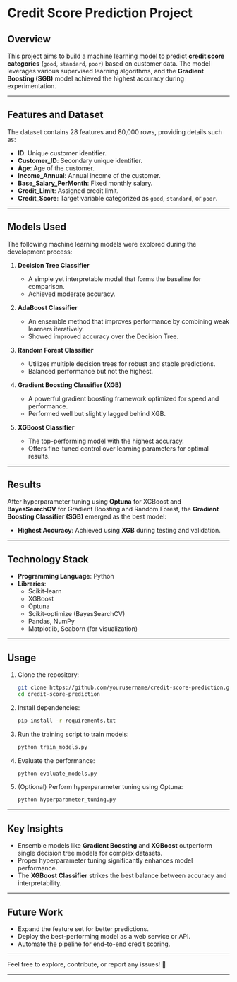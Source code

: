 
# Credit Score Prediction Project

## Overview

This project aims to build a machine learning model to predict **credit score categories** (`good`, `standard`, `poor`) based on customer data. The model leverages various supervised learning algorithms, and the **Gradient Boosting (SGB)** model achieved the highest accuracy during experimentation.

---

## Features and Dataset

The dataset contains 28 features and 80,000 rows, providing details such as:

- **ID**: Unique customer identifier.
- **Customer_ID**: Secondary unique identifier.
- **Age**: Age of the customer.
- **Income_Annual**: Annual income of the customer.
- **Base_Salary_PerMonth**: Fixed monthly salary.
- **Credit_Limit**: Assigned credit limit.
- **Credit_Score**: Target variable categorized as `good`, `standard`, or `poor`.

---

## Models Used

The following machine learning models were explored during the development process:

1. **Decision Tree Classifier**
   - A simple yet interpretable model that forms the baseline for comparison.
   - Achieved moderate accuracy.

2. **AdaBoost Classifier**
   - An ensemble method that improves performance by combining weak learners iteratively.
   - Showed improved accuracy over the Decision Tree.

3. **Random Forest Classifier**
   - Utilizes multiple decision trees for robust and stable predictions.
   - Balanced performance but not the highest.

4. **Gradient Boosting Classifier (XGB)**
   - A powerful gradient boosting framework optimized for speed and performance.
   - Performed well but slightly lagged behind XGB.

5. **XGBoost Classifier**
   - The top-performing model with the highest accuracy.
   - Offers fine-tuned control over learning parameters for optimal results.
  
---

## Results

After hyperparameter tuning using **Optuna** for XGBoost and **BayesSearchCV** for Gradient Boosting and Random Forest, the **Gradient Boosting Classifier (SGB)** emerged as the best model:

- **Highest Accuracy**: Achieved using **XGB** during testing and validation.

---

## Technology Stack

- **Programming Language**: Python
- **Libraries**:
  - Scikit-learn
  - XGBoost
  - Optuna
  - Scikit-optimize (BayesSearchCV)
  - Pandas, NumPy
  - Matplotlib, Seaborn (for visualization)

---

## Usage

1. Clone the repository:
   ```bash
   git clone https://github.com/yourusername/credit-score-prediction.git
   cd credit-score-prediction
   ```

2. Install dependencies:
   ```bash
   pip install -r requirements.txt
   ```

3. Run the training script to train models:
   ```bash
   python train_models.py
   ```

4. Evaluate the performance:
   ```bash
   python evaluate_models.py
   ```

5. (Optional) Perform hyperparameter tuning using Optuna:
   ```bash
   python hyperparameter_tuning.py
   ```

---

## Key Insights

- Ensemble models like **Gradient Boosting** and **XGBoost** outperform single decision tree models for complex datasets.
- Proper hyperparameter tuning significantly enhances model performance.
- The **XGBoost Classifier** strikes the best balance between accuracy and interpretability.

---

## Future Work

- Expand the feature set for better predictions.
- Deploy the best-performing model as a web service or API.
- Automate the pipeline for end-to-end credit scoring.

---

Feel free to explore, contribute, or report any issues! 🎉

---

